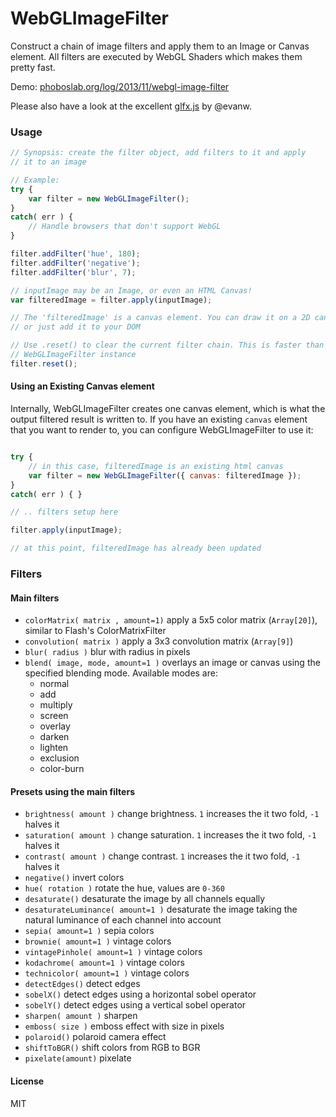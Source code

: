 WebGLImageFilter
==========

Construct a chain of image filters and apply them to an Image or Canvas element.
All filters are executed by WebGL Shaders which makes them pretty fast.


Demo: [phoboslab.org/log/2013/11/webgl-image-filter](http://phoboslab.org/log/2013/11/fast-image-filters-with-webgl)


Please also have a look at the excellent [glfx.js](https://github.com/evanw/glfx.js) by @evanw.


### Usage ###

```javascript
// Synopsis: create the filter object, add filters to it and apply
// it to an image

// Example:
try {
	var filter = new WebGLImageFilter();
}
catch( err ) {
	// Handle browsers that don't support WebGL
}

filter.addFilter('hue', 180);
filter.addFilter('negative');
filter.addFilter('blur', 7);

// inputImage may be an Image, or even an HTML Canvas!
var filteredImage = filter.apply(inputImage);

// The 'filteredImage' is a canvas element. You can draw it on a 2D canvas
// or just add it to your DOM

// Use .reset() to clear the current filter chain. This is faster than creating a new
// WebGLImageFilter instance
filter.reset();
```

#### Using an Existing Canvas element

Internally, WebGLImageFilter creates one canvas element, which is what the output filtered result is written to.
If you have an existing `canvas` element that you want to render to, you can configure WebGLImageFilter to use it:

```javascript

try {
	// in this case, filteredImage is an existing html canvas
	var filter = new WebGLImageFilter({ canvas: filteredImage });
}
catch( err ) { }

// .. filters setup here

filter.apply(inputImage); 

// at this point, filteredImage has already been updated

```


### Filters ###

#### Main filters ####
- `colorMatrix( matrix , amount=1)` apply a 5x5 color matrix (`Array[20]`), similar to Flash's ColorMatrixFilter
- `convolution( matrix )` apply a 3x3 convolution matrix (`Array[9]`)
- `blur( radius )` blur with radius in pixels
- `blend( image, mode, amount=1 )` overlays an image or canvas using the specified blending mode. Available modes are:
  * normal
  * add
  * multiply
  * screen
  * overlay
  * darken
  * lighten
  * exclusion
  * color-burn


#### Presets using the main filters ####
- `brightness( amount )` change brightness. `1` increases the it two fold, `-1` halves it
- `saturation( amount )` change saturation. `1` increases the it two fold, `-1` halves it
- `contrast( amount )` change contrast. `1` increases the it two fold, `-1` halves it
- `negative()` invert colors
- `hue( rotation )` rotate the hue, values are `0-360`
- `desaturate()` desaturate the image by all channels equally
- `desaturateLuminance( amount=1 )` desaturate the image taking the natural luminance of each channel into account
- `sepia( amount=1 )` sepia colors
- `brownie( amount=1 )` vintage colors
- `vintagePinhole( amount=1 )` vintage colors
- `kodachrome( amount=1 )` vintage colors
- `technicolor( amount=1 )` vintage colors
- `detectEdges()` detect edges
- `sobelX()` detect edges using a horizontal sobel operator
- `sobelY()` detect edges using a vertical sobel operator
- `sharpen( amount )` sharpen
- `emboss( size )` emboss effect with size in pixels
- `polaroid()` polaroid camera effect
- `shiftToBGR()` shift colors from RGB to BGR
- `pixelate(amount)` pixelate 


#### License
MIT
